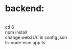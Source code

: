 # backend:
<br />
cd 6
<br />
npm install
<br />
change web3Url in config.json
<br />
ts-node-esm app.ts
<br /><br />
